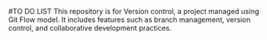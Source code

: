 #TO DO LIST
 This repository is for Version control, a project managed using Git Flow model. It includes features such as branch management, version control, and collaborative development practices.
 
